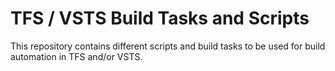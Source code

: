 # TFS / VSTS Build Tasks and Scripts

This repository contains different scripts and build tasks to be used for build automation in TFS and/or VSTS.